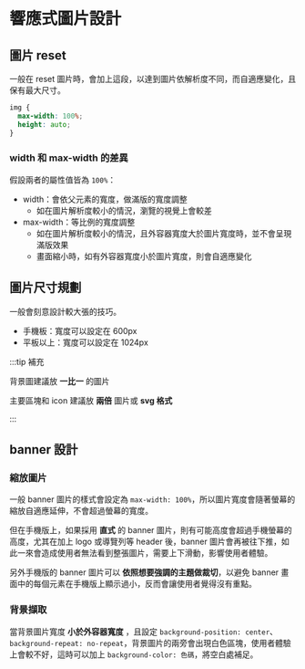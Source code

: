 # 響應式圖片設計

## 圖片 reset

一般在 reset 圖片時，會加上這段，以達到圖片依解析度不同，而自適應變化，且保有最大尺寸。

```css
img {
  max-width: 100%;
  height: auto;
}
```

### width 和 max-width 的差異

假設兩者的屬性值皆為 `100%`：

- width：會依父元素的寬度，做滿版的寬度調整
  - 如在圖片解析度較小的情況，瀏覽的視覺上會較差
- max-width：等比例的寬度調整
  - 如在圖片解析度較小的情況，且外容器寬度大於圖片寬度時，並不會呈現滿版效果
  - 畫面縮小時，如有外容器寬度小於圖片寬度，則會自適應變化

## 圖片尺寸規劃

一般會刻意設計較大張的技巧。

- 手機板：寬度可以設定在 600px
- 平板以上：寬度可以設定在 1024px

:::tip 補充

背景圖建議放 **一比一** 的圖片

主要區塊和 icon 建議放 **兩倍** 圖片或 **svg 格式**

:::

## banner 設計

### 縮放圖片

一般 banner 圖片的樣式會設定為 `max-width: 100%`，所以圖片寬度會隨著螢幕的縮放自適應延伸，不會超過螢幕的寬度。

但在手機版上，如果採用 **直式** 的 banner 圖片，則有可能高度會超過手機螢幕的高度，尤其在加上 logo 或導覽列等 header 後，banner 圖片會再被往下推，如此一來會造成使用者無法看到整張圖片，需要上下滑動，影響使用者體驗。

另外手機版的 banner 圖片可以 **依照想要強調的主題做裁切**，以避免 banner 畫面中的每個元素在手機版上顯示過小，反而會讓使用者覺得沒有重點。

### 背景擷取

當背景圖片寬度 **小於外容器寬度** ，且設定 `background-position: center`、`background-repeat: no-repeat`，背景圖片的兩旁會出現白色區塊，使用者體驗上會較不好，這時可以加上 `background-color: 色碼`，將空白處補足。
